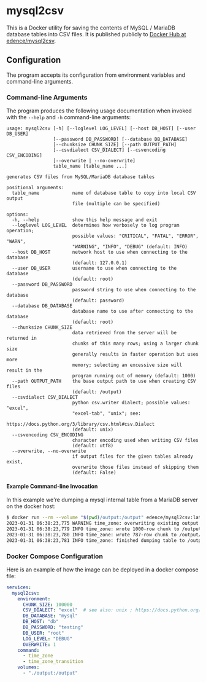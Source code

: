 # mysql2csv

This is a Docker utility for saving the contents of MySQL / MariaDB database
tables into CSV files. It is published publicly to
[Docker Hub at edence/mysql2csv](https://hub.docker.com/r/edence/mysql2csv).

## Configuration

The program accepts its configuration from environment variables and
command-line arguments.

### Command-line Arguments

The program produces the following usage documentation when invoked with the
`--help` and `-h` command-line arguments:

```
usage: mysql2csv [-h] [--loglevel LOG_LEVEL] [--host DB_HOST] [--user DB_USER]
                 [--password DB_PASSWORD] [--database DB_DATABASE]
                 [--chunksize CHUNK_SIZE] [--path OUTPUT_PATH]
                 [--csvdialect CSV_DIALECT] [--csvencoding CSV_ENCODING]
                 [--overwrite | --no-overwrite]
                 table_name [table_name ...]

generates CSV files from MySQL/MariaDB database tables

positional arguments:
  table_name            name of database table to copy into local CSV output
                        file (multiple can be specified)

options:
  -h, --help            show this help message and exit
  --loglevel LOG_LEVEL  determines how verbosely to log program operation;
                        possible values: "CRITICAL", "FATAL", "ERROR", "WARN",
                        "WARNING", "INFO", "DEBUG" (default: INFO)
  --host DB_HOST        network host to use when connecting to the database
                        (default: 127.0.0.1)
  --user DB_USER        username to use when connecting to the database
                        (default: root)
  --password DB_PASSWORD
                        password string to use when connecting to the database
                        (default: password)
  --database DB_DATABASE
                        database name to use after connecting to the database
                        (default: root)
  --chunksize CHUNK_SIZE
                        data retrieved from the server will be returned in
                        chunks of this many rows; using a larger chunk size
                        generally results in faster operation but uses more
                        memory; selecting an excessive size will result in the
                        program running out of memory (default: 1000)
  --path OUTPUT_PATH    the base output path to use when creating CSV files
                        (default: /output)
  --csvdialect CSV_DIALECT
                        python csv.writer dialect; possible values: "excel",
                        "excel-tab", "unix"; see:
                        https://docs.python.org/3/library/csv.html#csv.Dialect
                        (default: unix)
  --csvencoding CSV_ENCODING
                        character encoding used when writing CSV files
                        (default: utf8)
  --overwrite, --no-overwrite
                        if output files for the given tables already exist,
                        overwrite those files instead of skipping them
                        (default: False)
```

#### Example Command-line Invocation

In this example we're dumping a mysql internal table from a MariaDB server on the docker host:

```sh
$ docker run --rm --volume "$(pwd)/output:/output" edence/mysql2csv:latest --host host.docker.internal --user root --password testing --database mysql --overwrite time_zone
2023-01-31 06:38:23,775 WARNING time_zone: overwriting existing output file /output/time_zone.csv
2023-01-31 06:38:23,779 INFO time_zone: wrote 1000-row chunk to /output/time_zone.csv
2023-01-31 06:38:23,780 INFO time_zone: wrote 787-row chunk to /output/time_zone.csv
2023-01-31 06:38:23,781 INFO time_zone: finished dumping table to /output/time_zone.csv (1787 rows)
```

### Docker Compose Configuration

Here is an example of how the image can be deployed in a docker compose file:

```yaml
services:
  mysql2csv:
    environment:
      CHUNK_SIZE: 100000
      CSV_DIALECT: "excel"  # see also: unix ; https://docs.python.org/3/library/csv.html
      DB_DATABASE: "mysql"
      DB_HOST: "db"
      DB_PASSWORD: "testing"
      DB_USER: "root"
      LOG_LEVEL: "DEBUG"
      OVERWRITE: 1
    command:
      - time_zone
      - time_zone_transition
    volumes:
      - "./output:/output"
```